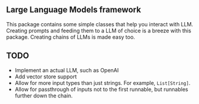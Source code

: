 ## Large Language Models framework

This package contains some simple classes that help you interact with LLM. Creating prompts and feeding them to a LLM of choice is a breeze with this package. Creating chains of LLMs is made easy too.

## TODO

- Implement an actual LLM, such as OpenAI
- Add vector store support
- Allow for more input types than just strings. For example, `List[String]`.
- Allow for passthrough of inputs not to the first runnable, but runnables further down the chain.
